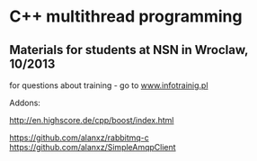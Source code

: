 C++ multithread programming
===========================

Materials for students at NSN in Wroclaw, 10/2013
-------------------------------------------------

for questions about training - go to www.infotrainig.pl

Addons:

http://en.highscore.de/cpp/boost/index.html

https://github.com/alanxz/rabbitmq-c
https://github.com/alanxz/SimpleAmqpClient

